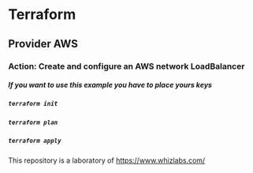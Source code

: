 # Terraform
## Provider AWS
### Action: Create and configure an AWS network LoadBalancer

##### If you want to use this example you have to place yours keys
##### ```terraform init```
##### ```terraform plan```
##### ```terraform apply```

This repository is a laboratory of https://www.whizlabs.com/ 